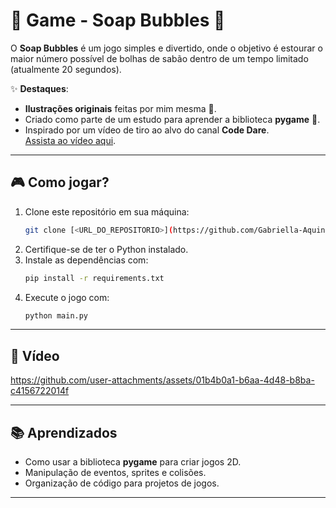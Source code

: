 # 🫧 Game - Soap Bubbles 🫧  

O **Soap Bubbles** é um jogo simples e divertido, onde o objetivo é estourar o maior número possível de bolhas de sabão dentro de um tempo limitado (atualmente 20 segundos).  

✨ **Destaques**:  
- **Ilustrações originais** feitas por mim mesma 🎨.  
- Criado como parte de um estudo para aprender a biblioteca **pygame** 🐍.  
- Inspirado por um vídeo de tiro ao alvo do canal **Code Dare**.  
  [Assista ao vídeo aqui](https://www.youtube.com/watch?v=RfBx3SI8ars).  

---

## 🎮 Como jogar?  
1. Clone este repositório em sua máquina:  
   ```bash
   git clone [<URL_DO_REPOSITORIO>](https://github.com/Gabriella-Aquino/game-soap-bubbles.git)
   ```  
2. Certifique-se de ter o Python instalado.  
3. Instale as dependências com:  
   ```bash
   pip install -r requirements.txt
   ```  
4. Execute o jogo com:  
   ```bash
   python main.py
   ```  

---


## 🎥 Vídeo  

https://github.com/user-attachments/assets/01b4b0a1-b6aa-4d48-b8ba-c4156722014f


---

## 📚 Aprendizados  
- Como usar a biblioteca **pygame** para criar jogos 2D.  
- Manipulação de eventos, sprites e colisões.  
- Organização de código para projetos de jogos.  

---


